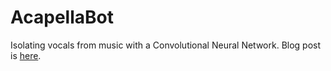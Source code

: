 # AcapellaBot
Isolating vocals from music with a Convolutional Neural Network.  Blog post is [here](http://www.madebyollin.com/posts/cnn_acapella_extraction/).
